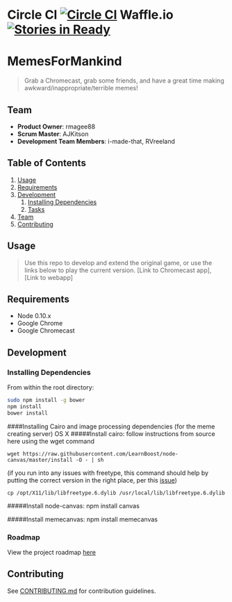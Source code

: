 Circle CI [![Circle CI](https://circleci.com/gh/fortunate-giraffe/memes-for-mankind/tree/master.svg?style=svg)](https://circleci.com/gh/fortunate-giraffe/memes-for-mankind/tree/master) Waffle.io  [![Stories in Ready](https://badge.waffle.io/fortunate-giraffe/memes-for-mankind.svg?label=ready&title=Ready)](http://waffle.io/fortunate-giraffe/memes-for-mankind)
=========

# MemesForMankind

> Grab a Chromecast, grab some friends, and have a great time making awkward/inappropriate/terrible memes!

## Team

  - __Product Owner__: rmagee88
  - __Scrum Master__: AJKitson
  - __Development Team Members__: i-made-that, RVreeland

## Table of Contents

1. [Usage](#Usage)
1. [Requirements](#requirements)
1. [Development](#development)
    1. [Installing Dependencies](#installing-dependencies)
    1. [Tasks](#tasks)
1. [Team](#team)
1. [Contributing](#contributing)

## Usage

> Use this repo to develop and extend the original game, or use the links below to play the current version.
> [Link to Chromecast app], [Link to webapp]

## Requirements

- Node 0.10.x
- Google Chrome
- Google Chromecast

## Development

### Installing Dependencies

From within the root directory:

```sh
sudo npm install -g bower
npm install
bower install
```

####Installing Cairo and image processing dependencies (for the meme creating server)
OS X
#####Install cairo:
follow instructions from source here
using the wget command

`wget https://raw.githubusercontent.com/LearnBoost/node-canvas/master/install -O - | sh`

(if you run into any issues with freetype, this command should help by putting the correct version in the right place, per this [issue](https://github.com/Automattic/node-canvas/issues/471))

`cp /opt/X11/lib/libfreetype.6.dylib /usr/local/lib/libfreetype.6.dylib`

#####Install node-canvas:
npm install canvas

#####Install memecanvas:
npm install memecanvas

### Roadmap

View the project roadmap [here](https://waffle.io/fortunate-giraffe/memes-for-mankind)


## Contributing

See [CONTRIBUTING.md](CONTRIBUTING.md) for contribution guidelines.
